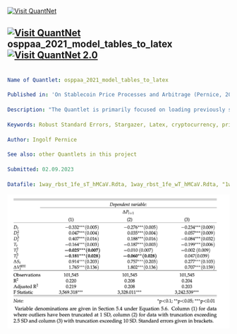 [<img src="https://github.com/QuantLet/Styleguide-and-FAQ/blob/master/pictures/banner.png" width="1100" alt="Visit QuantNet">](http://quantlet.de/)

## [<img src="https://github.com/QuantLet/Styleguide-and-FAQ/blob/master/pictures/qloqo.png" alt="Visit QuantNet">](http://quantlet.de/) **osppaa_2021_model_tables_to_latex** [<img src="https://github.com/QuantLet/Styleguide-and-FAQ/blob/master/pictures/QN2.png" width="60" alt="Visit QuantNet 2.0">](http://quantlet.de/)

```yaml

Name of Quantlet: osppaa_2021_model_tables_to_latex

Published in: 'On Stablecoin Price Processes and Arbitrage (Pernice, 2021)'

Description: "The Quantlet is primarily focused on loading previously saved models and preparing robust standard errors for those models to then produce a table of results. Initially, it loads models saved in previous steps. It then calculates the robust standard errors for each of these models using the 'sandwich' package. Finally, it uses the 'stargazer' package to create a table that includes the estimated coefficients from the models along with the robust standard errors. This table is saved in a .tex format for later use. "

Keywords: Robust Standard Errors, Stargazer, Latex, cryptocurrency, prices

Author: Ingolf Pernice

See also: other Quantlets in this project

Submitted: 02.09.2023

Datafile: 1way_rbst_1fe_sT_hMCaV.Rdta, 1way_rbst_1fe_wT_hMCaV.Rdta, "1way_rbst_1fe_sT_lMCaV.Rdta, 1way_rbst_1fe_wT_lMCaV.Rdta (to be generated with the respective Quantlets 1fe_... and rbst1fe_...)


```

![Picture1](result_xT_mMCaV.png)